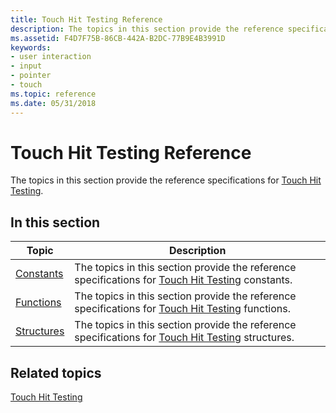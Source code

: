 ```yaml
---
title: Touch Hit Testing Reference
description: The topics in this section provide the reference specifications for Touch Hit Testing.
ms.assetid: F4D7F75B-86CB-442A-B2DC-77B9E4B3991D
keywords:
- user interaction
- input
- pointer
- touch
ms.topic: reference
ms.date: 05/31/2018
---
```


# Touch Hit Testing Reference

The topics in this section provide the reference specifications for [Touch Hit Testing](/previous-versions/windows/desktop/input_touchhittest/touch-hit-testing-portal).

## In this section

| Topic | Description |
| --- | --- |
| [Constants](constants.md)<br/>   | The topics in this section provide the reference specifications for [Touch Hit Testing](touch-hit-testing-portal.md) constants.<br/>  |
| [Functions](functions.md)<br/>   | The topics in this section provide the reference specifications for [Touch Hit Testing](touch-hit-testing-portal.md) functions.<br/>  |
| [Structures](structures.md)<br/> | The topics in this section provide the reference specifications for [Touch Hit Testing](touch-hit-testing-portal.md) structures.<br/> |

## Related topics

[Touch Hit Testing](touch-hit-testing-portal.md)

